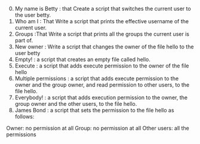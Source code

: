0. My name is Betty : that Create a script that switches the current user to the user betty.
1. Who am I : That Write a script that prints the effective username of the current user.
2. Groups :That Write a script that prints all the groups the current user is part of.
3. New owner : Write a script that changes the owner of the file hello to the user betty
4. Empty! : a script that creates an empty file called hello.
5. Execute : a script that adds execute permission to the owner of the file hello
6. Multiple permissions : a script that adds execute permission to the owner and the group owner, and read permission to other users, to the file hello.
7. Everybody! : a script that adds execution permission to the owner, the group owner and the other users, to the file hello.
8. James Bond : a script that sets the permission to the file hello as follows:

Owner: no permission at all
Group: no permission at all
Other users: all the permissions

